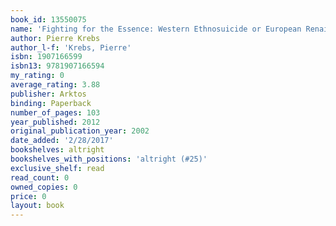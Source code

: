 ```yaml
---
book_id: 13550075
name: 'Fighting for the Essence: Western Ethnosuicide or European Renaissance?'
author: Pierre Krebs
author_l-f: 'Krebs, Pierre'
isbn: 1907166599
isbn13: 9781907166594
my_rating: 0
average_rating: 3.88
publisher: Arktos
binding: Paperback
number_of_pages: 103
year_published: 2012
original_publication_year: 2002
date_added: '2/28/2017'
bookshelves: altright
bookshelves_with_positions: 'altright (#25)'
exclusive_shelf: read
read_count: 0
owned_copies: 0
price: 0
layout: book
---
```

